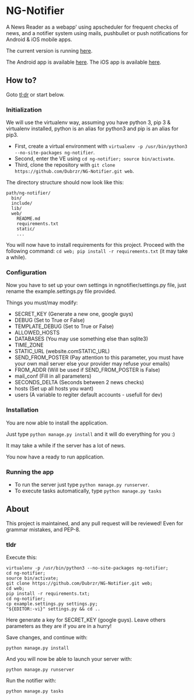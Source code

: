 # NG-Notifier
A News Reader as a webapp' using apscheduler for frequent checks of news, and a notifier system using mails, pushbullet or push notifications for Android &amp; iOS mobile apps.

The current version is running [here](https://ng-notifier.42portal.com/).

The Android app is available [here](https://play.google.com/store/apps/details?id=com.bertet.francois.epinotifier).
The iOS app is available [here](https://github.com/adrientoub/ToubiNews).

 
## How to?

Goto [tl;dr](#tldr) or start below.

### Initialization

We will use the virtualenv way, assuming you have python 3, pip 3 & virtualenv installed, python is an alias for python3 and pip is an alias for pip3. 

* First, create a virtual environment with `virtualenv -p /usr/bin/python3 --no-site-packages ng-notifier`.
* Second, enter the VE using `cd ng-notifier; source bin/activate`.
* Third, clone the repository with `git clone https://github.com/Dubrzr/NG-Notifier.git web`.

The directory structure should now look like this:

```
path/ng-notifier/
  bin/
  include/
  lib/
  web/
    README.md
    requirements.txt
    static/
    ...
```

You will now have to install requirements for this project. Proceed with the
following command: `cd web; pip install -r requirements.txt` (it may take a while).

### Configuration

Now you have to set up your own settings in ngnotifier/settings.py file, just rename the example.settings.py file provided.

Things you must/may modify:

* SECRET_KEY (Generate a new one, google guys)
* DEBUG (Set to True or False)
* TEMPLATE_DEBUG (Set to True or False)
* ALLOWED_HOSTS
* DATABASES (You may use something else than sqlite3)
* TIME_ZONE
* STATIC_URL (website.comSTATIC_URL)
* SEND_FROM_POSTER (Pay attention to this parameter, you must have your own
  mail server else your provider may refuse your emails)
* FROM_ADDR (Will be used if SEND_FROM_POSTER is False)
* mail_conf (Fill in all parameters)
* SECONDS_DELTA (Seconds between 2 news checks)
* hosts (Set up all hosts you want)
* users (A variable to regiter default accounts - usefull for dev)

### Installation

You are now able to install the application.

Just type `python manage.py install` and it will do everything for you :)

It may take a while if the server has a lot of news.

You now have a ready to run application.

### Running the app

* To run the server just type `python manage.py runserver`.
* To execute tasks automatically, type `python manage.py tasks`

## About

This project is maintained, and any pull request will be reviewed! Even for
grammar mistakes, and PEP-8.



### tldr

Execute this:

```
virtualenv -p /usr/bin/python3 --no-site-packages ng-notifier;
cd ng-notifier;
source bin/activate;
git clone https://github.com/Dubrzr/NG-Notifier.git web;
cd web;
pip install -r requirements.txt;
cd ng-notifier;
cp example.settings.py settings.py;
"${EDITOR:-vi}" settings.py && cd ..
```

Here generate a key for SECRET_KEY (google guys).
Leave others parameters as they are if you are in a hurry!

Save changes, and continue with:

```
python manage.py install
```

And you will now be able to launch your server with:

```
python manage.py runserver
```

Run the notifier with:

```
python manage.py tasks
```

